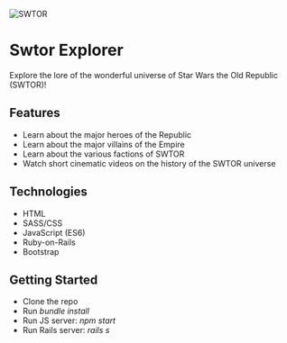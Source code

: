 ![SWTOR](https://d13ezvd6yrslxm.cloudfront.net/wp/wp-content/images/starwars-oldrepublic-banner-700x324.jpg)

# Swtor Explorer
Explore the lore of the wonderful universe of Star Wars the Old Republic (SWTOR)!

## Features
- Learn about the major heroes of the Republic
- Learn about the major villains of the Empire
- Learn about the various factions of SWTOR
- Watch short cinematic videos on the history of the SWTOR universe

## Technologies
- HTML
- SASS/CSS
- JavaScript (ES6)
- Ruby-on-Rails
- Bootstrap

## Getting Started
- Clone the repo
- Run *bundle install*
- Run JS server: *npm start*
- Run Rails server: *rails s*
